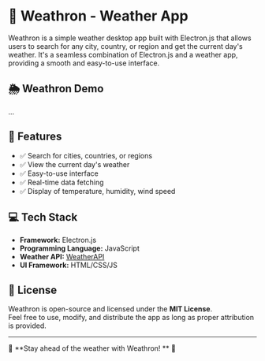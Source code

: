 # 📝 Weathron - Weather App

Weathron is a simple weather desktop app built with Electron.js that allows users to search for any city, country, or region and get the current day's weather. It's a seamless combination of Electron.js and a weather app, providing a smooth and easy-to-use interface.

## 🌦️ Weathron Demo
...


## 🔹 Features
- ✅ Search for cities, countries, or regions  
- ✅ View the current day's weather  
- ✅ Easy-to-use interface  
- ✅ Real-time data fetching  
- ✅ Display of temperature, humidity, wind speed 

## 💻 Tech Stack
- **Framework:** Electron.js  
- **Programming Language:** JavaScript  
- **Weather API:** [WeatherAPI](https://www.weatherapi.com/)  
- **UI Framework:** HTML/CSS/JS

## 📜 License  
Weathron is open-source and licensed under the **MIT License**.  
Feel free to use, modify, and distribute the app as long as proper attribution is provided.

---

🚀 **Stay ahead of the weather with Weathron!   ** 🌇
